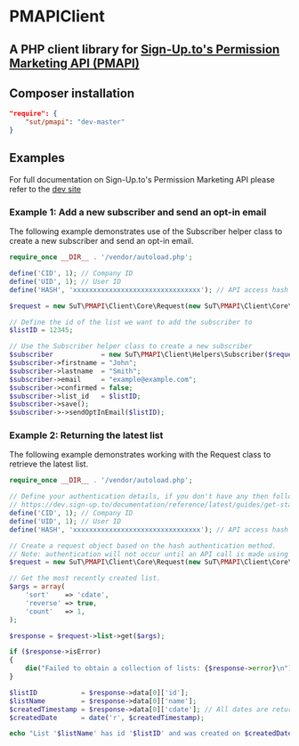 # PMAPIClient

## A PHP client library for [Sign-Up.to's Permission Marketing API (PMAPI)](https://dev.sign-up.to/)

## Composer installation

```json
"require": {
    "sut/pmapi": "dev-master"
}
```


## Examples

For full documentation on Sign-Up.to's Permission Marketing API please refer to the [dev site](https://dev.sign-up.to/)

### Example 1: Add a new subscriber and send an opt-in email 

The following example demonstrates use of the Subscriber helper class to create a new subscriber and send an opt-in email.

```php
require_once __DIR__ . '/vendor/autoload.php';

define('CID', 1); // Company ID
define('UID', 1); // User ID
define('HASH', 'xxxxxxxxxxxxxxxxxxxxxxxxxxxxxxxx'); // API access hash

$request = new SuT\PMAPI\Client\Core\Request(new SuT\PMAPI\Client\Core\AuthHash(UID, CID, HASH));

// Define the id of the list we want to add the subscriber to
$listID = 12345;

// Use the Subscriber helper class to create a new subscriber
$subscriber            = new SuT\PMAPI\Client\Helpers\Subscriber($request);
$subscriber->firstname = "John";
$subscriber->lastname  = "Smith";
$subscriber->email     = "example@example.com";
$subscriber->confirmed = false;
$subscriber->list_id   = $listID;
$subscriber->save();
$subscriber->->sendOptInEmail($listID);
```

### Example 2: Returning the latest list

The following example demonstrates working with the Request class to retrieve the latest list.

```php
require_once __DIR__ . '/vendor/autoload.php';

// Define your authentication details, if you don't have any then follow the instructions here: 
// https://dev.sign-up.to/documentation/reference/latest/guides/get-started/
define('CID', 1); // Company ID
define('UID', 1); // User ID
define('HASH', 'xxxxxxxxxxxxxxxxxxxxxxxxxxxxxxxx'); // API access hash

// Create a request object based on the hash authentication method.
// Note: authentication will not occur until an API call is made using the PMAPIRequest object.
$request = new SuT\PMAPI\Client\Core\Request(new SuT\PMAPI\Client\Core\AuthHash(UID, CID,HASH));

// Get the most recently created list.
$args = array(
    'sort'    => 'cdate',
    'reverse' => true,
    'count'   => 1,
);

$response = $request->list->get($args);

if ($response->isError)
{
    die("Failed to obtain a collection of lists: {$response->error}\n");
}

$listID           = $response->data[0]['id'];
$listName         = $response->data[0]['name'];
$createdTimestamp = $response->data[0]['cdate']; // All dates are returned as timestamps
$createdDate      = date('r', $createdTimestamp); 

echo "List '$listName' has id '$listID' and was created on $createdDate\n";
```
